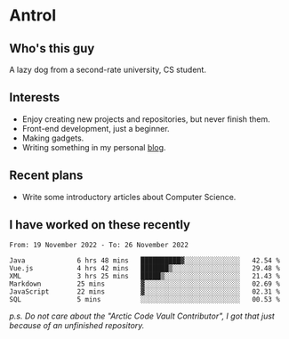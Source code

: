 # Antrol

## Who's this guy

A lazy dog from a second-rate university, CS student.

## Interests

* Enjoy creating new projects and repositories, but never finish them.
* Front-end development, just a beginner.
* Making gadgets.
* Writing something in my personal [blog](https://blog.antrol.xyz/).

## Recent plans

* Write some introductory articles about Computer Science.

<!--
* Try to develop a website for [Anime4KCPP](https://github.com/TianZerL/Anime4KCPP).
* Develop a Markdown renderer which user can customize its css, of course it is GUI-based.~~(If I could finish  it before getting bored)~~
* Work with my [teammates](https://github.com/SWJTU-Lazy-Dogs).
* Find something interests me, as a hobby after finishing my ~~boring~~ homework.
-->

## I have worked on these recently

<!--START_SECTION:waka-->

```text
From: 19 November 2022 - To: 26 November 2022

Java             6 hrs 48 mins   ██████████▓░░░░░░░░░░░░░░   42.54 %
Vue.js           4 hrs 42 mins   ███████▒░░░░░░░░░░░░░░░░░   29.48 %
XML              3 hrs 25 mins   █████▒░░░░░░░░░░░░░░░░░░░   21.43 %
Markdown         25 mins         ▓░░░░░░░░░░░░░░░░░░░░░░░░   02.69 %
JavaScript       22 mins         ▓░░░░░░░░░░░░░░░░░░░░░░░░   02.31 %
SQL              5 mins          ░░░░░░░░░░░░░░░░░░░░░░░░░   00.53 %
```

<!--END_SECTION:waka-->

*p.s.  Do not care about the "Arctic Code Vault Contributor", I got that just because of an unfinished repository.*

<!--
**qzmlgfj/qzmlgfj** is a ✨ _special_ ✨ repository because its `README.md` (this file) appears on your GitHub profile.

Here are some ideas to get you started:

- 🔭 I’m currently working on ...
- 🌱 I’m currently learning ...
- 👯 I’m looking to collaborate on ...
- 🤔 I’m looking for help with ...
- 💬 Ask me about ...
- 📫 How to reach me: ...
- 😄 Pronouns: ...
- ⚡ Fun fact: ...
-->
